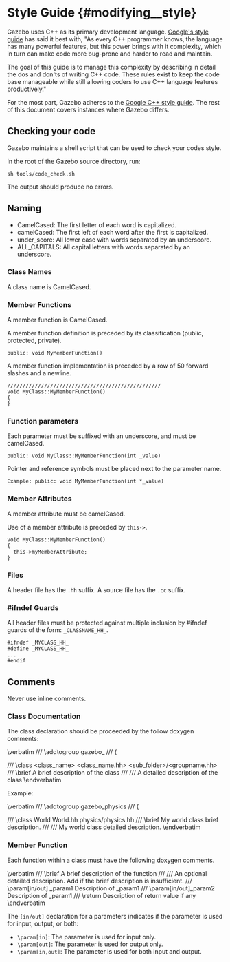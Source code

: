 Style Guide {#modifying__style}
==

Gazebo uses C++ as its primary development language. [Google's style guide](http://google-styleguide.googlecode.com/svn/trunk/cppguide.xml) has said it best with, "As every C++ programmer knows, the language has many powerful features, but this power brings with it complexity, which in turn can make code more bug-prone and harder to read and maintain.

The goal of this guide is to manage this complexity by describing in detail the dos and don'ts of writing C++ code. These rules exist to keep the code base manageable while still allowing coders to use C++ language features productively."

For the most part, Gazebo adheres to the [Google C++ style guide](http://google-styleguide.googlecode.com/svn/trunk/cppguide.xml). The rest of this document covers instances where Gazebo differs.

## Checking your code

Gazebo maintains a shell script that can be used to check your codes style.

In the root of the Gazebo source directory, run:

    sh tools/code_check.sh

The output should produce no errors.

## Naming 

- CamelCased: The first letter of each word is capitalized.
- camelCased: The first left of each word after the first is capitalized.
- under_score: All lower case with words separated by an underscore.
- ALL_CAPITALS: All capital letters with words separated by an underscore.

### Class Names

A class name is CamelCased.

### Member Functions

A member function is CamelCased.

A member function definition is preceded by its classification (public, protected, private).

~~~
public: void MyMemberFunction()
~~~

A member function implementation is preceded by a row of 50 forward slashes and a newline.

~~~
//////////////////////////////////////////////////
void MyClass::MyMemberFunction()
{
}
~~~

### Function parameters

Each parameter must be suffixed with an underscore, and must be camelCased.

~~~
public: void MyClass::MyMemberFunction(int _value)
~~~

Pointer and reference symbols must be placed next to the parameter name.

~~~
Example: public: void MyMemberFunction(int *_value)
~~~

### Member Attributes

A member attribute must be camelCased.

Use of a member attribute is preceded by `this->`.
~~~{.cc}
void MyClass::MyMemberFunction()
{
  this->myMemberAttribute;
}
~~~

### Files

A header file has the `.hh` suffix.
A source file has the `.cc` suffix.

### \#ifndef Guards

All header files must be protected against multiple inclusion by #ifndef guards of the form: `_CLASSNAME_HH_`.

~~~{.cc}
#ifndef _MYCLASS_HH_
#define _MYCLASS_HH_
...
#endif
~~~

## Comments

Never use inline comments.

### Class Documentation

The class declaration should be proceeded by the follow doxygen comments:

\verbatim
/// \addtogroup gazebo_<groupname>
/// \{

/// \class <class_name> <class_name.hh> <sub_folder>/<groupname.hh>
/// \brief A brief description of the class
///
/// A detailed description of the class
\endverbatim

Example:

\verbatim
/// \addtogroup gazebo_physics
/// \{

/// \class World World.hh physics/physics.hh
/// \brief My world class brief description. 
///
/// My world class detailed description. 
\endverbatim

### Member Function

Each function within a class must have the following doxygen comments.

\verbatim
/// \brief A brief description of the function
///
/// An optional detailed description. Add if the brief description is insufficient.
/// \param[in/out] _param1 Description of _param1
/// \param[in/out]_param2 Description of _param1
/// \return Description of return value if any
\endverbatim

The `[in/out]` declaration for a parameters indicates if the parameter is used for input, output, or both:

- `\param[in]`: The parameter is used for input only.
- `\param[out]`: The parameter is used for output only.
- `\param[in,out]`: The parameter is used for both input and output.
